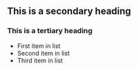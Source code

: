 ## This is a secondary heading
### This is a tertiary heading

* First item in list
* Second item in list
* Third item in list
